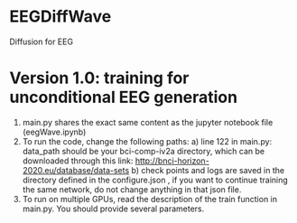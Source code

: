 # EEGDiffWave
Diffusion for EEG 

# Version 1.0: training for unconditional EEG generation

1. main.py shares the exact same content as the jupyter notebook file (eegWave.ipynb)
2. To run the code, change the following paths:
  a) line 122 in main.py: data_path should be your bci-comp-iv2a directory, which can be downloaded through this link:
      http://bnci-horizon-2020.eu/database/data-sets
  b) check points and logs are saved in the directory defined in the configure.json , if you want to continue training the same network, do not change anything in that json file.
3. To run on multiple GPUs, read the description of the train function in main.py. You should provide several parameters.
